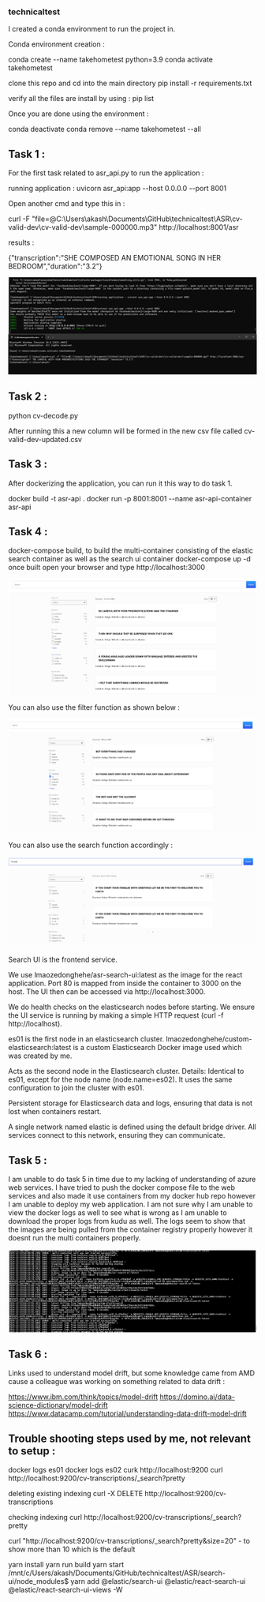 ### technicaltest

I created a conda environment to run the project in.

Conda environment creation :

conda create --name takehometest python=3.9
conda activate takehometest

clone this repo and cd into the main directory
pip install -r requirements.txt

verify all the files are install by using : pip list

Once you are done using the environment :

conda deactivate
conda remove --name takehometest --all

## Task 1 :

For the first task related to asr_api.py to run the application :

running application : uvicorn asr_api:app --host 0.0.0.0 --port 8001

Open another cmd and type this in :

curl -F "file=@C:\\Users\\akash\\Documents\\GitHub\\technicaltest\\ASR\\cv-valid-dev\\cv-valid-dev\\sample-000000.mp3" http://localhost:8001/asr

results :

{"transcription":"SHE COMPOSED AN EMOTIONAL SONG IN HER BEDROOM","duration":"3.2"}

![alt text](image.png)

## Task 2 :

python cv-decode.py

After running this a new column will be formed in the new csv file called cv-valid-dev-updated.csv

## Task 3 :

After dockerizing the application, you can run it this way to do task 1.

docker build -t asr-api .
docker run -p 8001:8001 --name asr-api-container asr-api

## Task 4 :

docker-compose build, to build the multi-container consisting of the elastic search container as well as the search ui container
docker-compose up -d once built
open your browser and type http://localhost:3000

![alt text](image-1.png)

You can also use the filter function as shown below :

![alt text](image-2.png)

You can also use the search function accordingly :

![alt text](image-3.png)

Search UI is the frontend service.

We use lmaozedonghehe/asr-search-ui:latest as the image for the react application. Port 80 is mapped from inside the container to 3000 on the host. The UI then can be accessed via http://localhost:3000.

We do health checks on the elasticsearch nodes before starting. We ensure the UI service is running by making a simple HTTP request (curl -f http://localhost).

es01 is the first node in an elasticsearch cluster. lmaozedonghehe/custom-elasticsearch:latest is a custom Elasticsearch Docker image used which was created by me.

Acts as the second node in the Elasticsearch cluster.
Details: Identical to es01, except for the node name (node.name=es02). It uses the same configuration to join the cluster with es01.

Persistent storage for Elasticsearch data and logs, ensuring that data is not lost when containers restart.

A single network named elastic is defined using the default bridge driver. All services connect to this network, ensuring they can communicate.

## Task 5 :

I am unable to do task 5 in time due to my lacking of understanding of azure web services. I have tried to push the docker compose file to the web services and also made it use containers from my docker hub repo however I am unable to deploy my web application. I am not sure why I am unable to view the docker logs as well to see what is wrong as I am unable to download the proper logs from kudu as well. The logs seem to show that the images are being pulled from the container registry properly however it doesnt run the multi containers properly.

![alt text](image-4.png)

## Task 6 :

Links used to understand model drift, but some knowledge came from AMD cause a colleague was working on something related to data drift :

https://www.ibm.com/think/topics/model-drift
https://domino.ai/data-science-dictionary/model-drift
https://www.datacamp.com/tutorial/understanding-data-drift-model-drift

## Trouble shooting steps used by me, not relevant to setup :

docker logs es01
docker logs es02
curk http://localhost:9200
curl http://localhost:9200/cv-transcriptions/\_search?pretty

deleting existing indexing
curl -X DELETE http://localhost:9200/cv-transcriptions

checking indexing
curl http://localhost:9200/cv-transcriptions/\_search?pretty

curl "http://localhost:9200/cv-transcriptions/\_search?pretty&size=20" - to show more than 10 which is the default

yarn install
yarn run build
yarn start
/mnt/c/Users/akash/Documents/GitHub/technicaltest/ASR/search-ui/node_modules$ yarn add @elastic/search-ui @elastic/react-search-ui @elastic/react-search-ui-views -W
